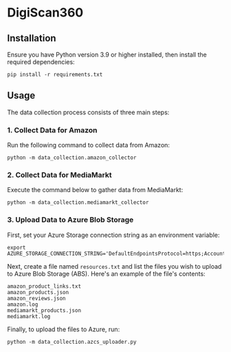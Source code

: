 # DigiScan360

## Installation

Ensure you have Python version 3.9 or higher installed, then install the required dependencies:

```
pip install -r requirements.txt
```

## Usage

The data collection process consists of three main steps:

### 1. Collect Data for Amazon

Run the following command to collect data from Amazon:

```
python -m data_collection.amazon_collector
```

### 2. Collect Data for MediaMarkt

Execute the command below to gather data from MediaMarkt:

```
python -m data_collection.mediamarkt_collector
```

### 3. Upload Data to Azure Blob Storage

First, set your Azure Storage connection string as an environment variable:

```
export AZURE_STORAGE_CONNECTION_STRING='DefaultEndpointsProtocol=https;AccountName=bdma;AccountKey=NIQPAT44LNgTWqTBYJII1Q3N5Lecawj60fO0a1RMO+PrD+EPTLj6l6IClThg+UTEbjH1MNIa5vi1+AStTNgA0g==;EndpointSuffix=core.windows.net'
```

Next, create a file named `resources.txt` and list the files you wish to upload to Azure Blob Storage (ABS). Here's an example of the file's contents:

```
amazon_product_links.txt
amazon_products.json
amazon_reviews.json
amazon.log
mediamarkt_products.json
mediamarkt.log
```

Finally, to upload the files to Azure, run:

```
python -m data_collection.azcs_uploader.py
```